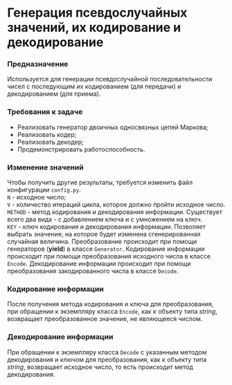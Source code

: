# Генерация псевдослучайных значений, их кодирование и декодирование
### Предназначение
Используется для генерации псевдослучайной последовательности чисел с последующим их кодированием (для передачи) и декодированием (для приема).
### Требования к задаче
* Реализовать генератор двоичных односвязных цепей Маркова;
* Реализовать кодер;
* Реализовать декодер;
* Продемонстрировать работоспособность.
### Изменение значений
Чтобы получить другие результаты, требуется изменить файл конфигурации `config.py`. <br>
`N` - исходное число; <br>
`V` - количество итераций цикла, которое должно пройти исходное число.<br>
`METHOD` - метод кодирования и декодирования информации. Существует всего два вида - с добавлением ключа и с умножением на ключ.<br>
`KEY` - ключ кодирования и декодирования информации. Позволяет выбрать значение, на которое будет изменена сгенерированная случайная величина. 
Преобразование происходит при помощи генераторов (__yield__) в классе `Generator`.
Кодирование информации происходит при помощи преобразования исходного числа в классе `Encode`.
Декодирование информации происходит при помощи преобразования закодированного числа в классе `Decode`.
### Кодирование информации
После получения метода кодирования и ключа для преобразования, при обращении к экземпляру класса `Encode`, как к объекту типа _string_, возвращает преобразованное значение, не являющееся числом.
### Декодирование информации
При обращении к экземпляру класса `Decode` с указанным методом декодирования и ключом для преобразования, как к объекту типа _string_, возвращает исходное число, то есть происходит метод декодирования.